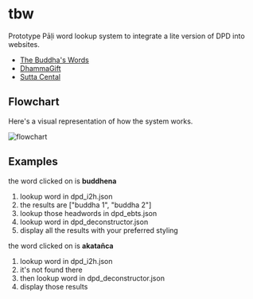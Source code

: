 # tbw
Prototype Pāḷi word lookup system to integrate a lite version of DPD into websites.
- [The Buddha's Words](https://thebuddhaswords.net/home/index.html)
- [DhammaGift](https://find.dhamma.gift/)
- [Sutta Cental](https://suttacentral.net/ )


## Flowchart
Here's a visual representation of how the system works. 

![flowchart](https://github.com/digitalpalidictionary/dpd-db/blob/main/tbw/docs/dpd%20lookup%20systen.png)

## Examples

the word clicked on is **buddhena**

1. lookup word in dpd_i2h.json
2. the results are ["buddha 1", "buddha 2"]
3. lookup those headwords in dpd_ebts.json
4. lookup word in dpd_deconstructor.json
5. display all the results with your preferred styling

the word clicked on is **akatañca**

1. lookup word in dpd_i2h.json
2. it's not found there
3. then lookup word in dpd_deconstructor.json
4. display those results
